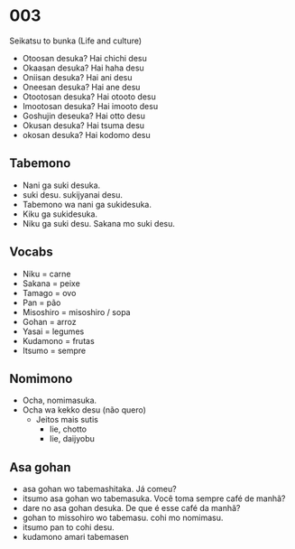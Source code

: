 # 003

Seikatsu to bunka (Life and culture)

- Otoosan desuka? Hai chichi desu
- Okaasan desuka? Hai haha desu
- Oniisan desuka? Hai ani desu
- Oneesan desuka? Hai ane desu
- Otootosan desuka? Hai otooto desu
- Imootosan desuka? Hai imooto desu
- Goshujin deseuka? Hai otto desu
- Okusan desuka? Hai tsuma desu
- okosan desuka? Hai kodomo desu

## Tabemono

- Nani ga suki desuka.
- suki desu. sukijyanai desu.
- Tabemono wa nani ga sukidesuka.
- Kiku ga sukidesuka.
- Niku ga suki desu. Sakana mo suki desu.

## Vocabs

- Niku = carne
- Sakana = peixe
- Tamago = ovo
- Pan = pão
- Misoshiro = misoshiro / sopa
- Gohan = arroz
- Yasai = legumes
- Kudamono = frutas
- Itsumo = sempre

## Nomimono

- Ocha, nomimasuka.
- Ocha wa kekko desu (não quero)
  - Jeitos mais sutis
    - Iie, chotto
    - Iie, daijyobu

## Asa gohan

- asa gohan wo tabemashitaka. Já comeu?
- itsumo asa gohan wo tabemasuka. Você toma sempre café de manhã?
- dare no asa gohan desuka. De que é esse café da manhã?
- gohan to missohiro wo tabemasu. cohi mo nomimasu.
- itsumo pan to cohi desu.
- kudamono amari tabemasen
